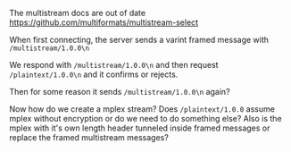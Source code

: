 The multistream docs are out of date https://github.com/multiformats/multistream-select

When first connecting, the server sends a varint framed message with `/multistream/1.0.0\n`

We respond with `/multistream/1.0.0\n` and then request `/plaintext/1.0.0\n` and it confirms or rejects.

Then for some reason it sends `/multistream/1.0.0\n` again?

Now how do we create a mplex stream?  Does `/plaintext/1.0.0` assume mplex without encryption or do we need to do something else?  Also is the mplex with it's own length header tunneled inside framed messages or replace the framed multistream messages?
